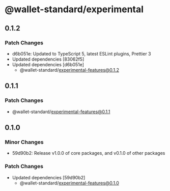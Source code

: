 # @wallet-standard/experimental

## 0.1.2

### Patch Changes

-   d6b051e: Updated to TypeScript 5, latest ESLint plugins, Prettier 3
-   Updated dependencies [83062f5]
-   Updated dependencies [d6b051e]
    -   @wallet-standard/experimental-features@0.1.2

## 0.1.1

### Patch Changes

-   @wallet-standard/experimental-features@0.1.1

## 0.1.0

### Minor Changes

-   59d90b2: Release v1.0.0 of core packages, and v0.1.0 of other packages

### Patch Changes

-   Updated dependencies [59d90b2]
    -   @wallet-standard/experimental-features@0.1.0
